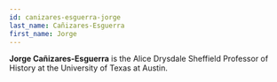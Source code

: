 ```yaml
---
id: canizares-esguerra-jorge
last_name: Cañizares-Esguerra
first_name: Jorge
---
```

**Jorge Cañizares-Esguerra** is the Alice Drysdale Sheffield Professor of History at the University of Texas at Austin.
